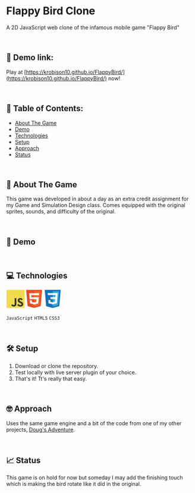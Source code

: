# Flappy Bird Clone
A 2D JavaScript web clone of the infamous mobile game "Flappy Bird"

<br>

## 🔗 Demo link:
Play at [https://krobison10.github.io/FlappyBird/](https://krobison10.github.io/FlappyBird/) now!

<br>

## 📃 Table of Contents:

- [About The Game](#-about-the-game)
- [Demo](#-demo)
- [Technologies](#-technologies)
- [Setup](#%EF%B8%8F-setup)
- [Approach](#-approach)
- [Status](#-status)

<br>

## 🌲 About The Game

This game was developed in about a day as an extra credit assignment for my Game and Simulation Design class. Comes equipped with the original sprites, sounds, and difficulty of the original.

<br>

## 🎥 Demo




<br>

## 💻 Technologies

<img src="https://github.com/devicons/devicon/blob/master/icons/javascript/javascript-original.svg" alt="JavaScript Logo" width="50" height="50"/><img src="https://github.com/devicons/devicon/blob/master/icons/html5/html5-original.svg" alt="HTML5 Logo" width="50" height="50"/><img src="https://github.com/devicons/devicon/blob/master/icons/css3/css3-original.svg" alt="CSS3 Logo" width="50" height="50"/>

`JavaScript` `HTML5` `CSS3`

<br>

## 🛠️ Setup
1. Download or clone the repository.
1. Test locally with live server plugin of your choice.
1. That's it! Tt's really that easy.

<br>

## 🤓 Approach

Uses the same game engine and a bit of the code from one of my other projects, [Doug's Adventure](https://github.com/krobison10/dougs-adventure). 

<br>

## 📈 Status
This game is on hold for now but someday I may add the finishing touch which is making the bird rotate like it did in the original.
